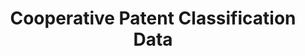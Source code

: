 ---
layout: default
bigquery: https://console.cloud.google.com/bigquery?p=patents-public-data&d=cpc&page=dataset
citation: '“Cooperative Patent Classification” by the EPO and USPTO, for public use. '
contributors: EPO, USPTO
cost: None
description: Cooperative Patent Classification Data contains the scheme and definitions
  of the Cooperative Patent Classification system for classifying patent documents.
  The CPC is the result of a partnership between the EPO and the USPTO in their joint
  effort to develop a common, internationally compatible classification system for
  technical documents, in particular patent publications, which will be used by both
  offices in the patent granting process
documentation: https://www.cooperativepatentclassification.org/cpcSchemeAndDefinitions
last_edit: 04/09/2022, 06:02:34
location: https://www.cooperativepatentclassification.org/index
maintained_by: USPTO, EPO
schema_fields:
- glossary
- titleFull
- date_revised
- synonyms
- children
- level
- limitingReferences
- residual_references
- breakdownCode
- residualReferences
- ipcConcordant
- notAllocatable
- status
- breakdown_code
- sizeCache
- dateRevised
- childGroups
- ipc_concordant
- informativeReferences
- titlePart
- parents
- title_part
- title_full
- additional_only
- informative_references
- application_references
- not_allocatable
- symbol
- applicationReferences
- child_groups
- definition
- limiting_references
shortname: cooperative_patent_classification
tags:
- patents
- science
title: Cooperative Patent Classification Data
uuid: 984374a7-16e9-4b35-9445-458daceb01bf
---
